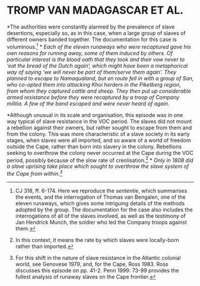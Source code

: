 # TROMP VAN MADAGASCAR ET AL.

*The authorities were constantly alarmed by the prevalence of slave desertions, especially so, as in this case, when a large group of slaves of different owners banded together. The documentation for this case is voluminous.[^1] * *Each of the eleven runaways who were recaptured gave his own reasons for running away, some of them induced by others. Of particular interest is the blood oath that they took and their vow never to ‘eat the bread of the Dutch again’, which might have been a metaphorical way of saying ‘we will never be part of them/serve them again’. They planned to escape to Namaqualand, but en route fell in with a group of San, who co-opted them into attacking Khoi herders in the Piketberg region, from whom they captured cattle and sheep. They then put up considerable armed resistance before they were recaptured by a troop of Company militia. A few of the band escaped and were never heard of again.*

*Although unusual in its scale and organisation, this episode was in one way typical of slave resistance in the VOC period. The slaves did not mount a rebellion against their owners, but rather sought to escape from them and from the colony. This was more characteristic of a slave society in its early stages, when slaves were all imported, and so aware of a world of freedom outside the Cape, rather than born into slavery in the colony. Rebellions seeking to overthrow the colony never occurred at the Cape during the VOC period, possibly because of the slow rate of creolisation.[^2] * *Only in 1808 did a slave uprising take place which sought to overthrow the slave system of the Cape from within.[^3]*

[^1]: CJ 318, ff. 6-174. Here we reproduce the *sententie*, which summarises the events, and the interrogation of Thomas van Bengalen, one of the eleven runaways, which gives some intriguing details of the methods adopted by the group. The documentation for the case also includes the interrogations of all of the slaves involved, as well as the testimony of Jan Hendrick Munch, the soldier who led the Company troops against them.

[^2]: In this context, it means the rate by which slaves were locally-born rather than imported.

[^3]: For this shift in the nature of slave resistance in the Atlantic colonial world, see Genovese 1979, and, for the Cape, Ross 1983. Ross discusses this episode on pp. 41-2. Penn 1999: 73-99 provides the fullest analysis of runaway slaves on the Cape frontier.